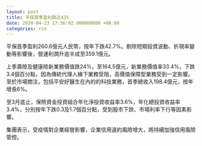 ```yaml
---
layout: post
title: 平保首季盈利跌近43%
date: 2020-04-23 17:56:02.000000000 +08:00
categories: rss
---
```


平保首季盈利260.6億元人民幣，按年下跌42.7%。剔除短期投資波動、折現率變動等影響後，營運利潤升逾半成至359.1億元。

上季壽險及健康險新業務價值跌24%，至164.5億元，新業務價值率33.4%，下跌3.4個百分點，因為傳統代理人線下業務受阻，高價值保障型業務受到一定影響。至於市場關注，包括平安好醫生在內的的科技業務，首季總收入198.4億元，按年增長6%。

至3月底止，保險資金投資組合年化淨投資收益率3.6%，年化總投資收益率3.4%，分別按年下跌0.3及1.7個百分點，受到股市下跌、市場利率下行等因素影響。

集團表示，受疫情對企業經營影響，企業信用違約風險增大，將持續加強信用風險管控。
